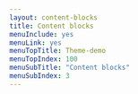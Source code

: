 ```yaml
---
layout: content-blocks
title: Content blocks
menuInclude: yes
menuLink: yes
menuTopTitle: Theme-demo
menuTopIndex: 100
menuSubTitle: "Content blocks"
menuSubIndex: 3
---
```


